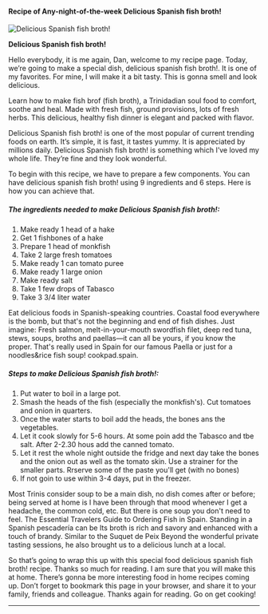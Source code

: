            

#### Recipe of Any-night-of-the-week Delicious Spanish fish broth!

![Delicious Spanish fish broth!](https://img-global.cpcdn.com/recipes/6534197005516800/751x532cq70/delicious-spanish-fish-broth-recipe-main-photo.jpg)

**Delicious Spanish fish broth!**

Hello everybody, it is me again, Dan, welcome to my recipe page. Today, we’re going to make a special dish, delicious spanish fish broth!. It is one of my favorites. For mine, I will make it a bit tasty. This is gonna smell and look delicious.

Learn how to make fish brof (fish broth), a Trinidadian soul food to comfort, soothe and heal. Made with fresh fish, ground provisions, lots of fresh herbs. This delicious, healthy fish dinner is elegant and packed with flavor.

Delicious Spanish fish broth! is one of the most popular of current trending foods on earth. It’s simple, it is fast, it tastes yummy. It is appreciated by millions daily. Delicious Spanish fish broth! is something which I’ve loved my whole life. They’re fine and they look wonderful.

To begin with this recipe, we have to prepare a few components. You can have delicious spanish fish broth! using 9 ingredients and 6 steps. Here is how you can achieve that.

##### The ingredients needed to make Delicious Spanish fish broth!:

1.  Make ready 1 head of a hake
2.  Get 1 fishbones of a hake
3.  Prepare 1 head of monkfish
4.  Take 2 large fresh tomatoes
5.  Make ready 1 can tomato puree
6.  Make ready 1 large onion
7.  Make ready salt
8.  Take 1 few drops of Tabasco
9.  Take 3 3/4 liter water

Eat delicious foods in Spanish-speaking countries. Coastal food everywhere is the bomb, but that's not the beginning and end of fish dishes. Just imagine: Fresh salmon, melt-in-your-mouth swordfish filet, deep red tuna, stews, soups, broths and paellas—it can all be yours, if you know the proper. That's really used in Spain for our famous Paella or just for a noodles&rice fish soup! cookpad.spain.

##### Steps to make Delicious Spanish fish broth!:

1.  Put water to boil in a large pot.
2.  Smash the heads of the fish (especially the monkfish's). Cut tomatoes and onion in quarters.
3.  Once the water starts to boil add the heads, the bones ans the vegetables.
4.  Let it cook slowly for 5-6 hours. At some poin add the Tabasco and tbe salt. After 2-2.30 hous add the canned tomato.
5.  Let it rest the whole night outside the fridge and next day take the bones and the onion out as well as the tomato skin. Use a strainer for the smaller parts. Rrserve some of the paste you'll get (with no bones)
6.  If not goin to use within 3-4 days, put in the freezer.

Most Trinis consider soup to be a main dish, no dish comes after or before; being served at home is I have been through that mood whenever I get a headache, the common cold, etc. But there is one soup you don't need to feel. The Essential Travelers Guide to Ordering Fish in Spain. Standing in a Spanish pescadería can be Its broth is rich and savory and enhanced with a touch of brandy. Similar to the Suquet de Peix Beyond the wonderful private tasting sessions, he also brought us to a delicious lunch at a local.

So that’s going to wrap this up with this special food delicious spanish fish broth! recipe. Thanks so much for reading. I am sure that you will make this at home. There’s gonna be more interesting food in home recipes coming up. Don’t forget to bookmark this page in your browser, and share it to your family, friends and colleague. Thanks again for reading. Go on get cooking!

* * *